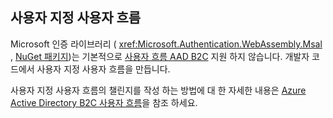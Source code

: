 ## <a name="custom-user-flows"></a>사용자 지정 사용자 흐름

Microsoft 인증 라이브러리 ( <xref:Microsoft.Authentication.WebAssembly.Msal> , [NuGet 패키지](https://www.nuget.org/packages/Microsoft.Authentication.WebAssembly.Msal/))는 기본적으로 [사용자 흐름 AAD B2C](/azure/active-directory-b2c/user-flow-overview) 지원 하지 않습니다. 개발자 코드에서 사용자 지정 사용자 흐름을 만듭니다.

사용자 지정 사용자 흐름의 챌린지를 작성 하는 방법에 대 한 자세한 내용은 [Azure Active Directory B2C 사용자 흐름](/azure/active-directory-b2c/user-flow-overview)을 참조 하세요.
